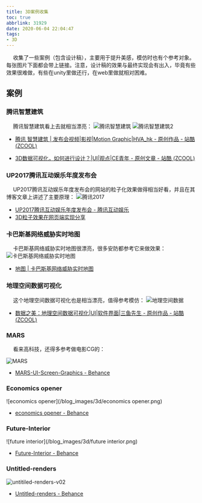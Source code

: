 ```yaml
---
title: 3D案例收集
toc: true
abbrlink: 31929
date: 2020-06-04 22:04:47
tags:
- 3D
---
```


&emsp; 收集了一些案例（包含设计稿），主要用于提升美感，模仿时也有个参考对象。每张图片下面都会带上链接。注意，设计稿的效果与最终实现会有出入，毕竟有些效果很难做，有些在unity里做还行，在web里做就相对困难。

## 案例

### 腾讯智慧建筑
&emsp; 腾讯智慧建筑看上去就相当漂亮：
![腾讯智慧建筑](/blog_images/3d/腾讯智慧建筑.png)
![腾讯智慧建筑2](/blog_images/3d/腾讯智慧建筑2.png)

- [腾讯 智慧建筑 \| 发布会视频|影视|Motion Graphic|HVA_hk - 原创作品 - 站酷 (ZCOOL)](https://www.zcool.com.cn/work/ZMjU2NTYwODA=.html)

- [3D数据可视化，如何进行设计？\|UI|观点|CE青年 - 原创文章 - 站酷 (ZCOOL)](https://www.zcool.com.cn/article/ZMTAzOTU3Mg==.html)

### UP2017腾讯互动娱乐年度发布会
&emsp; UP2017腾讯互动娱乐年度发布会的网站的粒子化效果做得相当好看，并且在其博客文章上讲述了主要原理：
![腾讯2017](/blog_images/3d/腾讯2017.png)
- [UP2017腾讯互动娱乐年度发布会 - 腾讯互动娱乐](https://up.qq.com/act/a20170301pre/index.html#)
- [3D粒子效果在网页端实现分享](https://tgideas.qq.com/gicp/news/475/6515254.html?from=list)

### 卡巴斯基网络威胁实时地图
&emsp; 卡巴斯基网络威胁实时地图很漂亮，很多安防都参考它来做效果：
![卡巴斯基网络威胁实时地图](/blog_images/3d/卡巴斯基网络威胁实时地图.png)
- [地图 \| 卡巴斯基网络威胁实时地图](https://cybermap.kaspersky.com/cn)


### 地理空间数据可视化
&emsp; 这个地理空间数据可视化也是相当漂亮，值得参考模仿：
![地理空间数据](/blog_images/3d/地理空间数据.png)

- [数据之美：地理空间数据可视化\|UI|软件界面|三鱼先生 - 原创作品 - 站酷 (ZCOOL)](https://www.zcool.com.cn/work/ZMzI1NDU4NDQ=/1.html)

### MARS
&emsp; 看来高科技，还得多参考做电影CG的：

![MARS](/blog_images/3d/MARS.png)

- [MARS-UI-Screen-Graphics - Behance](https://www.behance.net/gallery/47272469/MARS-UI-Screen-Graphics)


### Economics opener
![economics opener](/blog_images/3d/economics opener.png)

- [economics opener - Behance](https://www.behance.net/gallery/30261189/Economics-Opener-%28after-effects-template%29)


### Future-Interior

![future interior](/blog_images/3d/future interior.png)

- [Future-Interior - Behance](https://www.behance.net/gallery/47454885/Future-Interior)

### Untitled-renders


![untitiled-renders-v02](/blog_images/3d/untitiled-renders-v02.png)
- [Untitled-renders - Behance](https://www.behance.net/gallery/85955895/Untitled-renders-v02)


